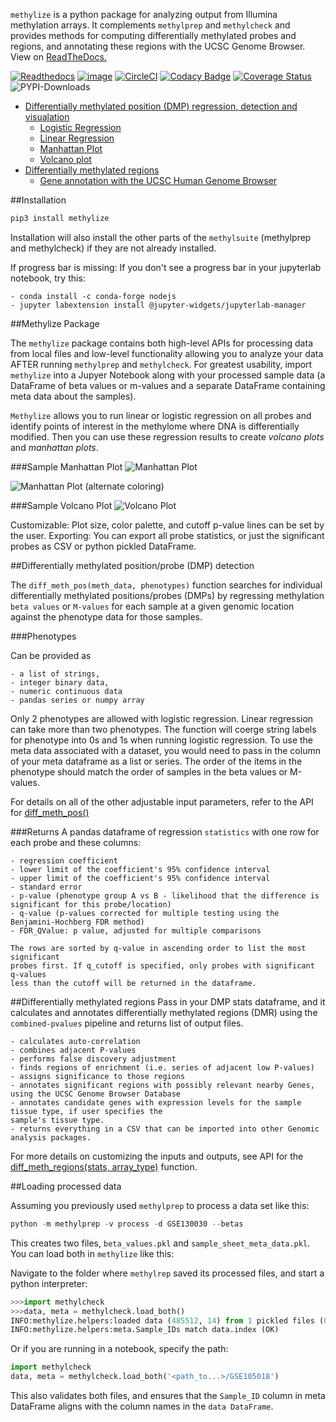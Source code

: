 `methylize` is a python package for analyzing output from Illumina methylation arrays. It complements `methylprep` and `methylcheck` and provides methods for computing differentially methylated probes and regions, and annotating these regions with the UCSC Genome Browser.  View on [ReadTheDocs.](https://life-epigenetics-methylize.readthedocs-hosted.com/en/latest/)

[![Readthedocs](https://readthedocs.com/projects/life-epigenetics-methylize/badge/?version=latest)](https://life-epigenetics-methylize.readthedocs-hosted.com/en/latest/) [![image](https://img.shields.io/pypi/l/pipenv.svg)](https://python.org/pypi/pipenv) [![CircleCI](https://circleci.com/gh/FoxoTech/methylize/tree/master.svg?style=shield)](https://circleci.com/gh/FoxoTech/methylize/tree/master) [![Codacy Badge](https://app.codacy.com/project/badge/Grade/099d26465bd64c2387afa063810a13e6)](https://www.codacy.com/gh/FoxoTech/methylize/dashboard?utm_source=github.com&amp;utm_medium=referral&amp;utm_content=FOXOBioScience/methylize&amp;utm_campaign=Badge_Grade) [![Coverage Status](https://coveralls.io/repos/github/FoxoTech/methylize/badge.svg?branch=master)](https://coveralls.io/github/FoxoTech/methylize?branch=master) ![PYPI-Downloads](https://img.shields.io/pypi/dm/methylize.svg?label=pypi%20downloads&logo=PyPI&logoColor=white)

- [Differentially methylated position (DMP) regression, detection and visualation](docs/demo_diff_meth_pos.ipynb)
  - [Logistic Regression](docs/methylize_tutorial.html#Differentially-methylated-Regions-Analysis-with-Binary-Phenotypes)
  - [Linear Regression](docs/methylize_tutorial.html#Differentially-methylated-Regions-Analysis-with-Continuous-Numeric-Phenotypes)
  - [Manhattan Plot](docs/methylize_tutorial.html#Manhattan-Plot-for-Binary-Phenotypes)
  - [Volcano plot](docs/methylize_tutorial.html#Volcano-Plot)
- [Differentially methylated regions](docs/diff_meth_regions.md)
  - [Gene annotation with the UCSC Human Genome Browser](docs/diff_meth_regions.html#gene-annotation-with-ucsc-genome-browser)

##Installation

```python
pip3 install methylize
```

Installation will also install the other parts of the `methylsuite` (methylprep and methylcheck) if they are not already installed.

If progress bar is missing:
    If you don't see a progress bar in your jupyterlab notebook, try this:

    - conda install -c conda-forge nodejs
    - jupyter labextension install @jupyter-widgets/jupyterlab-manager

##Methylize Package

The `methylize` package contains both high-level APIs for processing data from local files and low-level functionality allowing you to analyze your data AFTER running `methylprep` and `methylcheck`. For greatest usability, import `methylize` into a Jupyer Notebook along with your processed sample data (a DataFrame of beta values or m-values and a separate DataFrame containing meta data about the samples).

`Methylize` allows you to run linear or logistic regression on all probes and identify points of interest in the methylome where DNA is differentially modified. Then you can use these regression results to create *volcano plots* and *manhattan plots*.

###Sample Manhattan Plot
![Manhattan Plot](https://github.com/FoxoTech/methylize/blob/master/docs/manhattan_example.png?raw=true)

![Manhattan Plot (alternate coloring)](https://github.com/FoxoTech/methylize/blob/master/docs/manhattan_example2.png?raw=true)

###Sample Volcano Plot
![Volcano Plot](https://github.com/FoxoTech/methylize/blob/master/docs/volcano_example.png?raw=true)

Customizable: Plot size, color palette, and cutoff p-value lines can be set by the user.
Exporting: You can export all probe statistics, or just the significant probes as CSV or python pickled DataFrame.

##Differentially methylated position/probe (DMP) detection

The `diff_meth_pos(meth_data, phenotypes)` function searches for individual differentially methylated positions/probes
(DMPs) by regressing methylation `beta values` or `M-values` for each sample at a given
genomic location against the phenotype data for those samples.

###Phenotypes

Can be provided as

    - a list of strings,
    - integer binary data,
    - numeric continuous data
    - pandas series or numpy array

Only 2 phenotypes are allowed with logistic regression. Linear regression can take more than two phenotypes.
The function will coerge string labels for phenotype into 0s and 1s when running logistic regression. To use the meta data associated with a dataset, you would need to pass in the column of your meta dataframe as a list or series. The order of the items in the phenotype should match the order of samples in the beta values or M-values.

For details on all of the other adjustable input parameters, refer to the API for [diff_meth_pos()](docs/source/modules.html#module-methylize.diff_meth_pos)

###Returns
A pandas dataframe of regression `statistics` with one row for each probe
and these columns:

    - regression coefficient
    - lower limit of the coefficient's 95% confidence interval
    - upper limit of the coefficient's 95% confidence interval
    - standard error
    - p-value (phenotype group A vs B - likelihood that the difference is significant for this probe/location)
    - q-value (p-values corrected for multiple testing using the Benjamini-Hochberg FDR method)
    - FDR_QValue: p value, adjusted for multiple comparisons

    The rows are sorted by q-value in ascending order to list the most significant
    probes first. If q_cutoff is specified, only probes with significant q-values
    less than the cutoff will be returned in the dataframe.

##Differentially methylated regions
Pass in your DMP stats dataframe, and it calculates and annotates differentially methylated regions (DMR) using the `combined-pvalues` pipeline and returns list of output files.

    - calculates auto-correlation
    - combines adjacent P-values
    - performs false discovery adjustment
    - finds regions of enrichment (i.e. series of adjacent low P-values)
    - assigns significance to those regions
    - annotates significant regions with possibly relevant nearby Genes, using the UCSC Genome Browser Database
    - annotates candidate genes with expression levels for the sample tissue type, if user specifies the
    sample's tissue type.
    - returns everything in a CSV that can be imported into other Genomic analysis packages.

For more details on customizing the inputs and outputs, see API for the [diff_meth_regions(stats, array_type)](docs/source/modules.html#module-methylize.diff_meth_regions) function.

##Loading processed data

Assuming you previously used `methylprep` to process a data set like this:

```python
python -m methylprep -v process -d GSE130030 --betas
```

This creates two files, `beta_values.pkl` and `sample_sheet_meta_data.pkl`. You can load both in `methylize` like this:

Navigate to the folder where `methylrep` saved its processed files, and start a python interpreter:
```python
>>>import methylcheck
>>>data, meta = methylcheck.load_both()
INFO:methylize.helpers:loaded data (485512, 14) from 1 pickled files (0.159s)
INFO:methylize.helpers:meta.Sample_IDs match data.index (OK)
```

Or if you are running in a notebook, specify the path:
```python
import methylcheck
data, meta = methylcheck.load_both('<path_to...>/GSE105018')
```

This also validates both files, and ensures that the `Sample_ID` column in meta DataFrame aligns with the column names in the `data DataFrame`.
